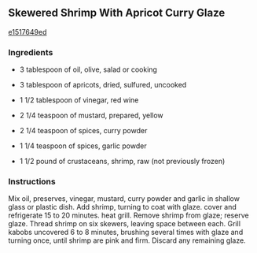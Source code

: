 ## Skewered Shrimp With Apricot Curry Glaze

[e1517649ed](http://www.food.com/recipe/skewered-shrimp-with-apricot-curry-glaze-295220)

### Ingredients

 - 3 tablespoon of oil, olive, salad or cooking

 - 3 tablespoon of apricots, dried, sulfured, uncooked

 - 1 1/2 tablespoon of vinegar, red wine

 - 2 1/4 teaspoon of mustard, prepared, yellow

 - 2 1/4 teaspoon of spices, curry powder

 - 1 1/4 teaspoon of spices, garlic powder

 - 1 1/2 pound of crustaceans, shrimp, raw (not previously frozen)

### Instructions

Mix oil, preserves, vinegar, mustard, curry powder and garlic in shallow glass or plastic dish. Add shrimp, turning to coat with glaze. cover and refrigerate 15 to 20 minutes. heat grill. Remove shrimp from glaze; reserve glaze. Thread shrimp on six skewers, leaving space between each. Grill kabobs uncovered 6 to 8 minutes, brushing several times with glaze and turning once, until shrimp are pink and firm. Discard any remaining glaze.